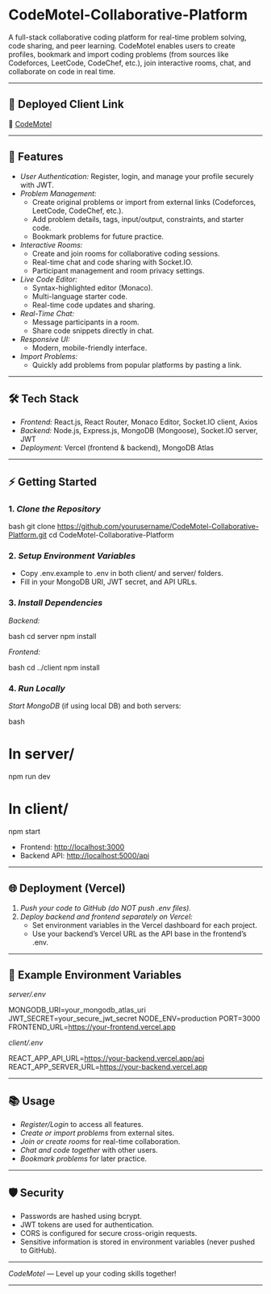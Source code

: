 # CodeMotel-Collaborative-Platform

A full-stack collaborative coding platform for real-time problem solving, code sharing, and peer learning. CodeMotel enables users to create profiles, bookmark and import coding problems (from sources like Codeforces, LeetCode, CodeChef, etc.), join interactive rooms, chat, and collaborate on code in real time.

---

## 🔗 Deployed Client Link

🔗 [CodeMotel](https://codemotel.vercel.app/)

---

## 🚀 Features

- *User Authentication:* Register, login, and manage your profile securely with JWT.
- *Problem Management:*
  - Create original problems or import from external links (Codeforces, LeetCode, CodeChef, etc.).
  - Add problem details, tags, input/output, constraints, and starter code.
  - Bookmark problems for future practice.
- *Interactive Rooms:*
  - Create and join rooms for collaborative coding sessions.
  - Real-time chat and code sharing with Socket.IO.
  - Participant management and room privacy settings.
- *Live Code Editor:*
  - Syntax-highlighted editor (Monaco).
  - Multi-language starter code.
  - Real-time code updates and sharing.
- *Real-Time Chat:*
  - Message participants in a room.
  - Share code snippets directly in chat.
- *Responsive UI:*
  - Modern, mobile-friendly interface.
- *Import Problems:*
  - Quickly add problems from popular platforms by pasting a link.

---

## 🛠 Tech Stack

- *Frontend:* React.js, React Router, Monaco Editor, Socket.IO client, Axios
- *Backend:* Node.js, Express.js, MongoDB (Mongoose), Socket.IO server, JWT
- *Deployment:* Vercel (frontend \& backend), MongoDB Atlas

---

## ⚡ Getting Started

### 1. *Clone the Repository*

bash
git clone https://github.com/yourusername/CodeMotel-Collaborative-Platform.git
cd CodeMotel-Collaborative-Platform


### 2. *Setup Environment Variables*

- Copy .env.example to .env in both client/ and server/ folders.
- Fill in your MongoDB URI, JWT secret, and API URLs.

### 3. *Install Dependencies*

*Backend:*

bash
cd server
npm install


*Frontend:*

bash
cd ../client
npm install


### 4. *Run Locally*

*Start MongoDB* (if using local DB) and both servers:

bash
# In server/
npm run dev

# In client/
npm start


- Frontend: [http://localhost:3000](http://localhost:3000)
- Backend API: [http://localhost:5000/api](http://localhost:5000/api)

---

## 🌐 Deployment (Vercel)

1. *Push your code to GitHub (do NOT push .env files).*
2. *Deploy backend and frontend separately on Vercel:*
   - Set environment variables in the Vercel dashboard for each project.
   - Use your backend’s Vercel URL as the API base in the frontend’s .env.

---

## 📝 Example Environment Variables

*server/.env*


MONGODB_URI=your_mongodb_atlas_uri
JWT_SECRET=your_secure_jwt_secret
NODE_ENV=production
PORT=3000
FRONTEND_URL=https://your-frontend.vercel.app


*client/.env*


REACT_APP_API_URL=https://your-backend.vercel.app/api
REACT_APP_SERVER_URL=https://your-backend.vercel.app


---

## 📚 Usage

- *Register/Login* to access all features.
- *Create or import problems* from external sites.
- *Join or create rooms* for real-time collaboration.
- *Chat and code together* with other users.
- *Bookmark problems* for later practice.

---

## 🛡 Security

- Passwords are hashed using bcrypt.
- JWT tokens are used for authentication.
- CORS is configured for secure cross-origin requests.
- Sensitive information is stored in environment variables (never pushed to GitHub).

---

*CodeMotel* — Level up your coding skills together!

---
